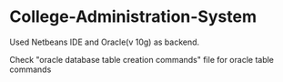 # College-Administration-System

Used Netbeans IDE and Oracle(v 10g) as backend.

Check "oracle database table creation commands" file for oracle table commands
